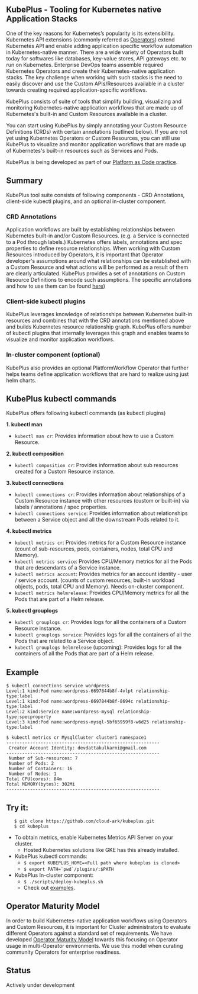 ## KubePlus - Tooling for Kubernetes native Application Stacks

One of the key reasons for Kubernetes’s popularity is its extensibility. Kubernetes API extensions (commonly referred as [Operators](https://coreos.com/operators/)) extend Kubernetes API and enable adding application specific workflow automation in Kubernetes-native manner. There are a wide variety of Operators built today for softwares like databases, key-value stores, API gateways etc. to run on Kubernetes. Enterprise DevOps teams assemble required Kubernetes Operators and create their Kubernetes-native application stacks. The key challenge when working with such stacks is the need to easily discover and use the Custom APIs/Resources available in a cluster towards creating required application-specific workflows. 

KubePlus consists of suite of tools that simplify building, visualizing and monitoring Kubernetes-native application workflows that are made up of Kubernetes's built-in and Custom Resources available in a cluster.

You can start using KubePlus by simply annotating your Custom Resource Definitions (CRDs) with certain annotations (outlined below). 
If you are not yet using Kubernetes Operators or Custom Resources, 
you can still use KubePlus to visualize and monitor application workflows that are made up of Kubernetes's built-in resources such as Services and Pods.

KubePlus is being developed as part of our [Platform as Code practice](https://cloudark.io/platform-as-code).

## Summary

KubePlus tool suite consists of following components - CRD Annotations, client-side kubectl plugins, and an optional in-cluster component.

### CRD Annotations

Application workflows are built by establishing relationships between Kubernetes built-in and/or Custom Resources. (e.g. a Service is connected to a Pod through labels.) Kubernetes offers labels, annotations and spec properties to define resource relationships. When working with Custom Resources introduced by Operators, it is important that Operator developer's assumptions around what relationships can be established with a Custom Resource and what actions will be performed as a result of them are clearly articulated. KubePlus provides a set of annotations on Custom Resource Definitions to encode such assumptions. The specific annotations and how to use them can be found [here](./details.rst))

### Client-side kubectl plugins

KubePlus leverages knowledge of relationships between Kubernetes built-in resources and combines that with the CRD annotations mentioned above and builds Kubernetes resource relationship graph. KubePlus offers number of kubectl plugins that internally leverages this graph and enables teams to visualize and monitor application workflows.  

### In-cluster component (optional)

KubePlus also provides an optional PlatformWorkflow Operator that further helps teams define application workflows that are hard to realize using just helm charts.

## KubePlus kubectl commands

KubePlus offers following kubectl commands (as kubectl plugins)

**1. kubectl man**

- ``kubectl man cr``: Provides information about how to use a Custom Resource.

**2. kubectl composition**

- ``kubectl composition cr``: Provides information about sub resources created for a Custom Resource instance.

**3. kubectl connections**

- ``kubectl connections cr``: Provides information about relationships of a Custom Resource instance with other resources (custom or built-in) via labels / annotations / spec properties.
- ``kubectl connections service``: Provides information about relationships between a Service object and all the downstream Pods related to it.

**4. kubectl metrics**

- ``kubectl metrics cr``: Provides metrics for a Custom Resource instance (count of sub-resources, pods, containers, nodes, total CPU and Memory).
- ``kubectl metrics service``: Provides CPU/Memory metrics for all the Pods that are descendants of a Service instance. 
- ``kubectl metrics account``: Provides metrics for an account identity - user / service account. (counts of custom resources, built-in workload objects, pods, total CPU and Memory). Needs on-cluster component.
- ``kubectl metrics helmrelease``: Provides CPU/Memory metrics for all the Pods that are part of a Helm release.

**5. kubectl grouplogs**

- ``kubectl grouplogs cr``: Provides logs for all the containers of a Custom Resource instance.
- ``kubectl grouplogs service``: Provides logs for all the containers of all the Pods that are related to a Service object.
- ``kubectl grouplogs helmrelease`` (upcoming): Provides logs for all the containers of all the Pods that are part of a Helm release.



## Example

``` 
$ kubectl connections service wordpress
Level:1 kind:Pod name:wordpress-6697844b8f-4vlpt relationship-type:label
Level:1 kind:Pod name:wordpress-6697844b8f-8694c relationship-type:label
Level:2 kind:Service name:wordpress-mysql relationship-type:specproperty
Level:3 kind:Pod name:wordpress-mysql-5bf65959f8-w6d25 relationship-type:label

$ kubectl metrics cr MysqlCluster cluster1 namespace1
---------------------------------------------------------- 
 Creator Account Identity: devdattakulkarni@gmail.com
---------------------------------------------------------- 
 Number of Sub-resources: 7
 Number of Pods: 2
 Number of Containers: 16
 Number of Nodes: 1
Total CPU(cores): 84m
Total MEMORY(bytes): 302Mi
----------------------------------------------------------
```

## Try it:

```
   $ git clone https://github.com/cloud-ark/kubeplus.git
   $ cd kubeplus
```
- To obtain metrics, enable Kubernetes Metrics API Server on your cluster.
  - Hosted Kubernetes solutions like GKE has this already installed.
- KubePlus kubectl commands:
  - ```$ export KUBEPLUS_HOME=<Full path where kubeplus is cloned>```
  - ```$ export PATH=`pwd`/plugins/:$PATH```
- KubePlus In-cluster component:
  - ```$ ./scripts/deploy-kubeplus.sh```
  - Check out [examples](./examples/moodle-with-presslabs/).

## Operator Maturity Model

In order to build Kubernetes-native application workflows using Operators and Custom Resources, it is important for Cluster administrators to evaluate different Operators against a standard set of requirements. We have developed [Operator Maturity Model](https://github.com/cloud-ark/kubeplus/blob/master/Guidelines.md) towards this focusing on Operator usage in multi-Operator environments. We use this model when curating community Operators for enterprise readiness. 


## Status

Actively under development

